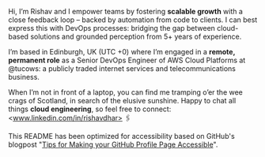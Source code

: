 Hi, I’m Rishav and I empower teams by fostering **scalable growth** with a close feedback loop – backed by automation from code to clients. I can best express this with DevOps processes: bridging the gap between cloud-based solutions and grounded perception from 5+ years of experience.

I’m based in Edinburgh, UK (UTC +0) where I’m engaged in a **remote, permanent role** as a Senior DevOps Engineer of AWS Cloud Platforms at @tucows: a publicly traded internet services and telecommunications business.

When I’m not in front of a laptop, you can find me tramping o’er the wee crags of Scotland, in search of the elusive sunshine. Happy to chat all things **cloud engineering**, so feel free to connect: <www.linkedin.com/in/rishavdhar> 🖇️

This README has been optimized for accessibility based on GitHub's blogpost "[Tips for Making your GitHub Profile Page Accessible](https://github.blog/2023-10-26-5-tips-for-making-your-github-profile-page-accessible)".

<!--
**rdhar/rdhar** is a ✨ _special_ ✨ repository because its `README.md` (this file) appears on your GitHub profile.

Here are some ideas to get you started:

- 🔭 I’m currently working on ...
- 🌱 I’m currently learning ...
- 👯 I’m looking to collaborate on ...
- 🤔 I’m looking for help with ...
- 💬 Ask me about ...
- 📫 How to reach me: ...
- 😄 Pronouns: ...
- ⚡ Fun fact: ...
-->
